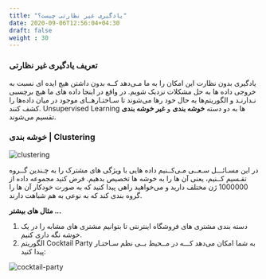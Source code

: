 ```yaml
---
title: "یادگیری غیر نظارتی چیست؟"
date: 2020-09-06T12:56:04+04:30
draft: false
weight : 30
---
```


### تعریف یادگیری غیر نظارتی
یادگیری بدون نظارت این امکان را به ما مـی‌دهد کــه
بدون داشتن هیچ ایده ای نسبت به خروجی داده ها 
به حل مشکلات نزدیک شویم.
در واقع در اینجا داده های ما هیچ برچسبی نـدارنـد و
الگوریتم‌ها به حال خود رها می‌شوند تا سـاختـارهــای 
موجود در میان داده‌ها را کشف کنند.
Unsupervised Learning  ها به دو دسته **خوشه بندی**
و **غیر خوشه بندی** تقسیم می‌شوند.

### خوشه بندی | Clustering 

![clustering](../images/clustering.png?width=30pc)

در این مسـائـــل سـعــی مـی‌کــنیم
داده هایی با ویژگی های مشترک 
را به چـندین گــروه تقـسیم کــنیم،
یعنی آن ها را به خوشه ها تخصیص بدهیم.
فرض کنید مجموعه داده از 1000000 ژن مختلف دارید
و می‌خواهید راهی پیدا کنید که به صورت خودکار آن ها
را گروه بندی کند که به نوعی به هم شباهت دارند.


**مثال های بیشتر ...**
1. دسته بندی مشتری های فروشگاه اینترنتی تا بتوانیم
مشتری های مشابه را در یک خوشه نگه داری کنیم.
2. الگوریتم Cocktail Party به شما امکان می‌دهد کـــه 
در مــحیط بــی نظم سـاختـار پیدا کنید:

![cocktail-party](../images/cocktail-party.jpeg?width=30pc)

